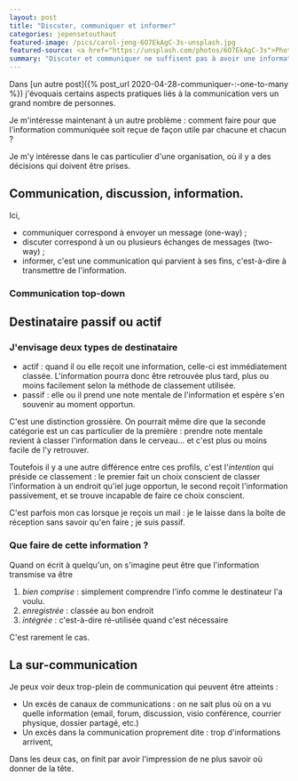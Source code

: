 ```yaml
---
layout: post
title: "Discuter, communiquer et informer"
categories: jepensetouthaut
featured-image: /pics/carol-jeng-6O7EkAgC-3s-unsplash.jpg
featured-source: <a href="https://unsplash.com/photos/6O7EkAgC-3s">Photo by Carol Jeng on Unsplash</a>
summary: "Discuter et communiquer ne suffisent pas à avoir une information efficace du public-cible."
---
```

Dans [un autre post]({% post_url 2020-04-28-communiquer-:-one-to-many %}) j'évoquais certains aspects pratiques liés à la communication vers un grand nombre de personnes.

Je m'intéresse maintenant à un autre problème : comment faire pour que l'information communiquée soit reçue de façon utile par chacune et chacun ?

Je m'y intéresse dans le cas particulier d'une organisation, où il y a des décisions qui doivent être prises.

## Communication, discussion, information.

Ici,

- communiquer correspond à envoyer un message (one-way) ;
- discuter correspond à un ou plusieurs échanges de messages (two-way) ;
- informer, c'est une communication qui parvient à ses fins, c'est-à-dire à transmettre de l'information.



### Communication top-down




## Destinataire passif ou actif

### J'envisage deux types de destinataire

- actif : quand il ou elle reçoit une information, celle-ci est immédiatement classée. L'information pourra donc être retrouvée plus tard, plus ou moins facilement selon la méthode de classement utilisée.
- passif : elle ou il prend une note mentale de l'information et espère s'en souvenir au moment opportun.

C'est une distinction grossière. 
On pourrait même dire que la seconde catégorie est un cas particulier de la première : prendre note mentale revient à classer l'information dans le cerveau... et c'est plus ou moins facile de l'y retrouver. 

Toutefois il y a une autre différence entre ces profils, c'est l'*intention* qui préside ce classement :
le premier fait un choix conscient de classer l'information à un endroit qu'iel juge opportun, 
le second reçoit l'information passivement, et se trouve incapable de faire ce choix conscient.

C'est parfois mon cas lorsque je reçois un mail : je le laisse dans la boîte de réception sans savoir qu'en faire ; je suis passif.

### Que faire de cette information ?

Quand on écrit à quelqu'un, on s'imagine peut être que l'information transmise va être

1. *bien comprise* : simplement comprendre l'info comme le destinateur l'a voulu.
2. *enregistrée* : classée au bon endroit
3. *intégrée* : c'est-à-dire ré-utilisée quand c'est nécessaire

C'est rarement le cas.

## La sur-communication

Je peux voir deux trop-plein de communication qui peuvent être atteints :

- Un excès de canaux de communications : on ne sait plus où on a vu quelle information (email, forum, discussion, visio conférence, courrier physique, dossier partagé, etc.)
- Un excès dans la communication proprement dite : trop d'informations arrivent, 

Dans les deux cas, on finit par avoir l'impression de ne plus savoir où donner de la tête.
